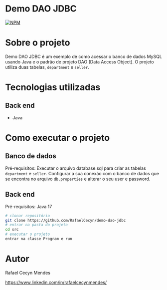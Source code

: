 # Demo DAO JDBC
[![NPM](https://img.shields.io/npm/l/react)](https://github.com/RafaelCecyn/demo-dao-jdbc/blob/main/LICENSE)  

# Sobre o projeto
Demo DAO JDBC é um exemplo de como acessar o banco de dados MySQL usando Java e o padrão de projeto DAO (Data Access Object). O projeto utiliza duas tabelas, `department` e `seller`.

# Tecnologias utilizadas
## Back end
- Java

# Como executar o projeto

## Banco de dados
Pré-requisitos: Executar o arquivo database.sql para criar as tabelas `department` e `seller`. Configurar a sua conexão com o banco de dados que se encontra no arquivo `db.properties` e alterar o seu user e password.

## Back end
Pré-requisitos: Java 17

```bash
# clonar repositório
git clone https://github.com/RafaelCecyn/demo-dao-jdbc
# entrar na pasta do projeto
cd src
# executar o projeto
entrar na classe Program e run
```

# Autor

Rafael Cecyn Mendes

https://www.linkedin.com/in/rafaelcecynmendes/
